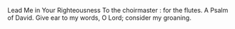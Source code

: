 Lead Me in Your Righteousness To the choirmaster : for the flutes. A Psalm of David. Give ear to my words, O Lord; consider my groaning.
